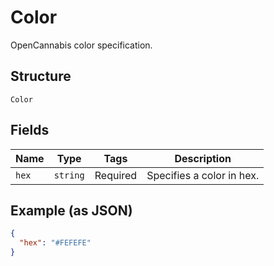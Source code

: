 
# Color

OpenCannabis color specification.

## Structure

`Color`

## Fields

| Name | Type | Tags | Description |
|  --- | --- | --- | --- |
| `hex` | `string` | Required | Specifies a color in hex. |

## Example (as JSON)

```json
{
  "hex": "#FEFEFE"
}
```

